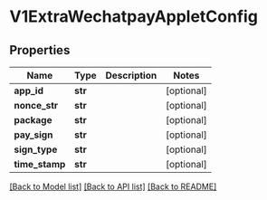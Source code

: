 # V1ExtraWechatpayAppletConfig

## Properties
Name | Type | Description | Notes
------------ | ------------- | ------------- | -------------
**app_id** | **str** |  | [optional] 
**nonce_str** | **str** |  | [optional] 
**package** | **str** |  | [optional] 
**pay_sign** | **str** |  | [optional] 
**sign_type** | **str** |  | [optional] 
**time_stamp** | **str** |  | [optional] 

[[Back to Model list]](../README.md#documentation-for-models) [[Back to API list]](../README.md#documentation-for-api-endpoints) [[Back to README]](../README.md)


